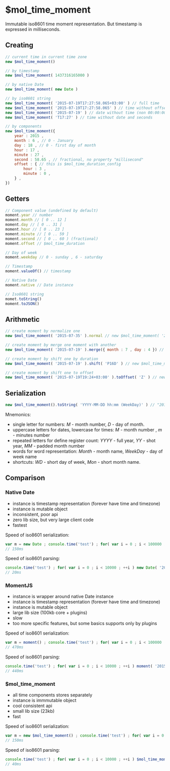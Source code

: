 # $mol_time_moment

Immutable iso8601 time moment representation. But timestamp is expressed in milliseconds.

## Creating

```js
// current time in current time zone
new $mol_time_moment()

// by timestamp
new $mol_time_moment( 1437316165000 )

// by native Date
new $mol_time_moment( new Date )

// by iso8601 string
new $mol_time_moment( '2015-07-19T17:27:58.065+03:00' ) // full time
new $mol_time_moment( '2015-07-19T17:27:58.065' ) // time without offset (non local!)
new $mol_time_moment( '2015-07-19' ) // date without time (non 00:00:00)
new $mol_time_moment( 'T17:27' ) // time without date and seconds

// by components
new $mol_time_moment({
	year : 2015 ,
	month : 6 , // 0 - January
	day : 18 , // 0 - first day of month
	hour : 17 ,
	minute : 27 ,
	second : 58.65 , // fractional, no property "millisecond"
	offset : { // this is $mol_time_duration_config
		hour : 3 ,
		minute : 0 ,
	} ,
})
```

## Getters

```js
// Component value (undefined by default)
moment.year // number
moment.month // [ 0 .. 12 ]
moment.day // [ 0 .. 31 ]
moment.hour // [ 0 .. 23 ]
moment.minute // [ 0 .. 59 ]
moment.second // [ 0 .. 60 ) (fractional)
moment.offset // $mol_time_duration

// Day of week
moment.weekday // 0 - sunday , 6 - saturday

// Timestamp
moment.valueOf() // timestamp

// Native Date
moment.native // Date instance

// Iso8601 string
momet.toString()
moment.toJSON()
```

## Arithmetic

```js
// create moment by normalize one
new $mol_time_moment( '2015-07-35' ).normal // new $mol_time_moment( '2015-08-04' )

// create moment by merge one moment with another
new $mol_time_moment( '2015-07-19' ).merge({ month : 7 , day : 4 }) // new $mol_time_moment( '2015-08-05' )

// create moment by shift one by duration
new $mol_time_moment( '2015-07-19' ).shift( 'P16D' ) // new $mol_time_moment( '2015-08-04' )

// create moment by shift one to offset
new $mol_time_moment( '2015-07-19T19:24+03:00' ).toOffset( 'Z' ) // new $mol_time_moment( '2015-07-19T16:24+00:00' )
```

## Serialization

```js
new $mol_time_moment().toString( 'YYYY-MM-DD hh:mm (WeekDay)' ) // "2015-07-20 07:22 (monday)"
```

Mnemonics:
- single letter for numbers: *M* - month number, *D* - day of month.
- uppercase letters for dates, lowercase for times: *M* - month number , *m* - minutes number
- repeated letters for define register count: *YYYY* - full year, *YY* - shot year, *MM* - padded month number
- words for word representation: *Month* - month name, *WeekDay* - day of week name
- shortcuts: *WD* - short day of week, *Mon* - short month name.

## Comparison

### Native Date

- instance is timestamp representation (forever have time and timezone)
- instance is mutable object
- inconsistent, poor api
- zero lib size, but very large client code
- fastest

Speed of iso8601 serialization:
```js
var m = new Date ; console.time('test') ; for( var i = 0 ; i < 100000 ; ++i ) m.toISOString() ; console.timeEnd('test')
// 150ms
```

Speed of iso8601 parsing:
```js
console.time('test') ; for( var i = 0 ; i < 10000 ; ++i ) new Date( '2015-07-20T07:48:28.338+03:00' ) ; console.timeEnd('test')
// 20ms
```

### MomentJS

- instance is wrapper around native Date instance
- instance is timestamp representation (forever have time and timezone)
- instance is mutable object
- large lib size (100kb core + plugins)
- slow
- too more specific features, but some basics supports only by plugins

Speed of iso8601 serialization:
```js
var m = moment() ; console.time('test') ; for( var i = 0 ; i < 100000 ; ++i ) t.toISOString() ; console.timeEnd('test')
// 470ms
```

Speed of iso8601 parsing:
```js
console.time('test') ; for( var i = 0 ; i < 10000 ; ++i ) moment( '2015-07-20T07:48:28.338+03:00' ) ; console.timeEnd('test')
// 440ms
```

### $mol_time_moment

- all time components stores separately
- instance is immmutable object
- cool consistent api
- small lib size (23kb)
- fast

Speed of iso8601 serialization:
```js
var m = new $mol_time_moment() ; console.time('test') ; for( var i = 0 ; i < 100000 ; ++i ) m.toString() ; console.timeEnd('test')
// 150ms
```

Speed of iso8601 parsing:
```js
console.time('test') ; for( var i = 0 ; i < 10000 ; ++i ) $mol_time_moment( '2015-07-20T07:48:28.338+03:00' ) ; console.timeEnd('test')
// 40ms
```

